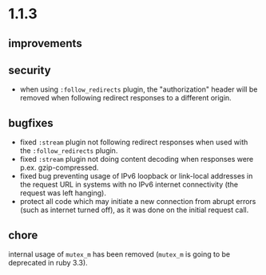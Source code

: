 # 1.1.3

## improvements

## security

* when using `:follow_redirects` plugin, the "authorization" header will be removed when following redirect responses to a different origin.

## bugfixes

* fixed `:stream` plugin not following redirect responses when used with the `:follow_redirects` plugin.
* fixed `:stream` plugin not doing content decoding when responses were p.ex. gzip-compressed.
* fixed bug preventing usage of IPv6 loopback or link-local addresses in the request URL in systems with no IPv6 internet connectivity (the request was left hanging).
* protect all code which may initiate a new connection from abrupt errors (such as internet turned off), as it was done on the initial request call.

## chore

internal usage of `mutex_m` has been removed (`mutex_m` is going to be deprecated in ruby 3.3).
